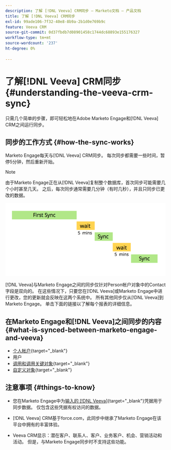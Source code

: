```yaml
---
description: 了解 [!DNL Veeva] CRM同步 — Marketo文档 — 产品文档
title: 了解 [!DNL Veeva] CRM同步
exl-id: 99ade106-7f32-40e8-8b9a-2b1d0e769b9c
feature: Veeva CRM
source-git-commit: 0d37fbdb7d08901458c1744dc68893e155176327
workflow-type: tm+mt
source-wordcount: '237'
ht-degree: 0%

---
```


# 了解[!DNL Veeva] CRM同步 {#understanding-the-veeva-crm-sync}

只需几个简单的步骤，即可轻松地在Adobe Marketo Engage和[!DNL Veeva] CRM之间运行同步。

## 同步的工作方式 {#how-the-sync-works}

Marketo Engage每天与[!DNL Veeva] CRM同步。 每次同步都需要一些时间，暂停5分钟，然后重新开始。

>[!NOTE]
>
>由于Marketo Engage正在从[!DNL Veeva]复制整个数据库，首次同步可能需要几个小时甚至几天。 之后，每次同步通常需要几分钟（有时几秒），并且只同步已更改的数据。

![](assets/understanding-the-veeva-sync-1.png)

[!DNL Veeva]与Marketo Engage之间的同步仅针对Person帐户对象中的Contact字段是双向的。 在这些情况下，只要您在[!DNL Veeva]或Marketo Engage中进行更改，您的更新就会反映在这两个系统中。 所有其他同步仅从[!DNL Veeva]到Marketo Engage。 单击下面的链接以了解每个报表的详细信息。

## 在Marketo Engage和[!DNL Veeva]之间同步的内容 {#what-is-synced-between-marketo-engage-and-veeva}

* [个人帐户](/help/marketo/product-docs/crm-sync/veeva-crm-sync/sync-details/person-account-sync-faq.md){target="_blank"}
* 用户
* [调用和调用关键对象](/help/marketo/product-docs/crm-sync/veeva-crm-sync/sync-details/syncing-call-and-call-key-messages.md){target="_blank"}
* [自定义对象](/help/marketo/product-docs/crm-sync/veeva-crm-sync/sync-details/custom-object-sync.md){target="_blank"}

## 注意事项 {#things-to-know}

* 您在Marketo Engage中为[输入的 [!DNL Veeva]](/help/marketo/product-docs/crm-sync/salesforce-sync/setup/enterprise-unlimited-edition/step-2-of-3-create-a-salesforce-user-for-marketo-enterprise-unlimited.md){target="_blank"}凭据用于同步数据。 仅包含这些凭据有权访问的数据。

* [!DNL Veeva] CRM基于force.com，此同步中继承了Marketo Engage在该平台中拥有的丰富体验。

* Veeva CRM显示：潜在客户、联系人、客户、业务客户、机会、营销活动和活动。 但是，与Marketo Engage同步时不支持这些功能。

